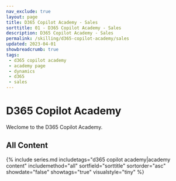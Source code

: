 ```yaml
---
nav_exclude: true
layout: page
title: D365 Copilot Academy - Sales
sorttitle: 01 - D365 Copilot Academy - Sales
description: D365 Copilot Academy - Sales
permalink: /skilling/d365-copilot-academy/sales
updated: 2023-04-01
showbreadcrumb: true
tags: 
 - d365 copilot academy
 - academy page
 - dynamics
 - d365
 - sales
---
```


# D365 Copilot Academy

Weclome to the D365 Copilot Academy.

## All Content

{% include series.md 
    includetags="d365 copilot academy|academy content" 
    includemethod="all" 
    sortfield="sorttitle" sortorder="asc" showdate="false" showtags="true" 
    visualstyle="tiny"
%}
